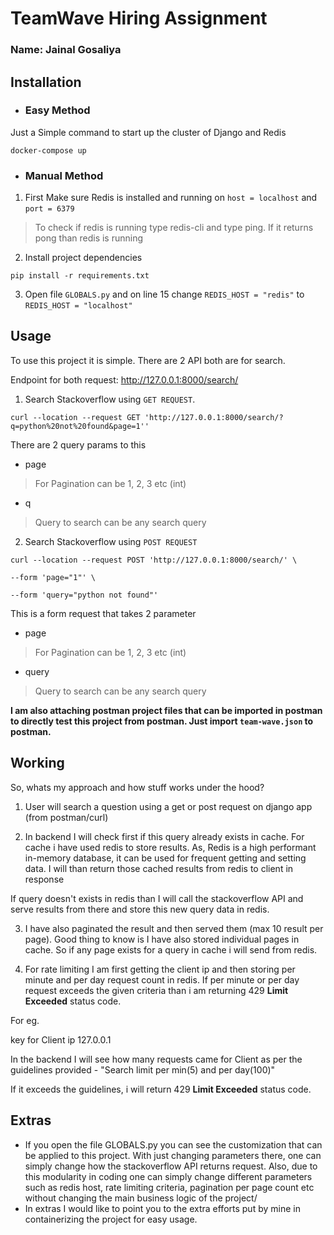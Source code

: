 # TeamWave Hiring Assignment
### Name: Jainal Gosaliya

## Installation

- ### Easy Method
Just a Simple command to start up the cluster of Django and Redis
```
docker-compose up
```

- ###  Manual Method
1. First Make sure Redis is installed and running on `host = localhost` and `port = 6379`
> To check if redis is running type redis-cli and type ping. If it returns pong than redis is running
2. Install project dependencies
```
pip install -r requirements.txt
```
3. Open file `GLOBALS.py` and on line 15 change `REDIS_HOST = "redis"` to `REDIS_HOST = "localhost"`
## Usage
To use this project it is simple.
There are 2 API both are for search.

Endpoint for both request: http://127.0.0.1:8000/search/

1. Search Stackoverflow using `GET REQUEST`.
```
curl --location --request GET 'http://127.0.0.1:8000/search/?q=python%20not%20found&page=1''
```
There are 2 query params to this
- page
>For Pagination can be 1, 2, 3 etc (int) 
- q
> Query to search can be any search query

2. Search Stackoverflow using `POST REQUEST`
```
curl --location --request POST 'http://127.0.0.1:8000/search/' \

--form 'page="1"' \

--form 'query="python not found"'
```
This is a form request that takes 2 parameter
- page
>For Pagination can be 1, 2, 3 etc (int) 
- query
> Query to search can be any search query

**I am also attaching postman project files that can be imported in postman to directly test this project from postman. Just import `team-wave.json` to postman.**

## Working

So, whats my approach and how stuff works under the hood?
1. User will search a question using a get or post request on django app (from postman/curl)

2. In backend I will check first if this query already exists in cache. For cache i have used redis to store results. As, Redis is a high performant in-memory database, it can be used for frequent getting and setting data. I will than return those cached results from redis to client in response

If query doesn't exists in redis than I will call the stackoverflow API and serve results from there and store this new query data in redis.

3. I have also paginated the result and then served them (max 10 result per page).
Good thing to know is I have also stored individual pages in cache. So if any page exists for a query in cache i will send from redis.

4. For rate limiting I am first getting the client ip and then storing per minute and per day request count in redis.
If per minute or per day request exceeds the given criteria than i am returning 429 **Limit Exceeded** status code.

For eg.

key for Client ip 127.0.0.1

In the backend I will see how many requests came for Client as per the guidelines provided - "Search limit per min(5) and per day(100)"

If it exceeds the guidelines, i will return 429 **Limit Exceeded** status code.

## Extras
- If you open the file GLOBALS.py you can see the customization that can be applied to this project.
With just changing parameters there, one can simply change how the stackoverflow API returns request.
Also, due to this modularity in coding one can simply change different parameters such as 
redis host, rate limiting criteria, pagination per page count etc without changing the main business logic of the project/
- In extras I would like to point you to the extra efforts put by mine in containerizing the project for easy usage.
